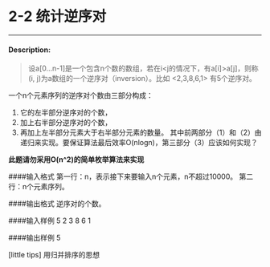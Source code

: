 # 2-2  统计逆序对
---
#### Description:
> 设a[0…n-1]是一个包含n个数的数组，若在i<j的情况下，有a[i]>a[j]，则称(i, j)为a数组的一个逆序对（inversion）。比如 <2,3,8,6,1> 有5个逆序对。

一个n个元素序列的逆序对个数由三部分构成：
1. 它的左半部分逆序对的个数，
2. 加上右半部分逆序对的个数，
3.  再加上左半部分元素大于右半部分元素的数量。
其中前两部分（1）和（2）由递归来实现。要保证算法最后效率O(nlogn)，第三部分（3）应该如何实现？

**此题请勿采用O(n^2)的简单枚举算法来实现**

####输入格式
第一行：n，表示接下来要输入n个元素，n不超过10000。
第二行：n个元素序列。

####输出格式
逆序对的个数。

####输入样例
5
2 3 8 6 1

####输出样例
5


[little tips] 用归并排序的思想 